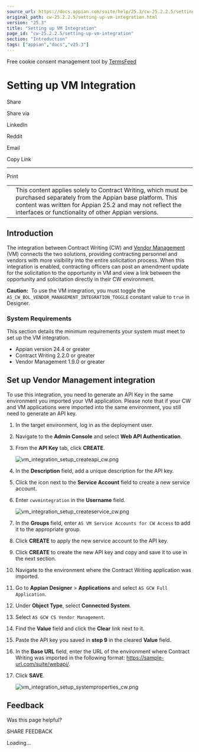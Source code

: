 ```yaml
---
source_url: https://docs.appian.com/suite/help/25.3/cw-25.2.2.5/setting-up-vm-integration.html
original_path: cw-25.2.2.5/setting-up-vm-integration.html
version: "25.3"
title: "Setting up VM Integration"
page_id: "cw-25.2.2.5/setting-up-vm-integration"
section: "Introduction"
tags: ["appian","docs","v25.3"]
---
```



Free cookie consent management tool by [TermsFeed](https://www.termsfeed.com/)

# Setting up VM Integration

Share

Share via

LinkedIn

Reddit

Email

Copy Link

* * *

Print

<table><tbody><tr><td><i class="fa fa-check-square-o" aria-hidden="true"></i></td><td>This content applies solely to Contract Writing, which must be purchased separately from the Appian base platform. This content was written for Appian 25.2 and may not reflect the interfaces or functionality of other Appian versions.</td></tr></tbody></table>

## Introduction

The integration between Contract Writing (CW) and [Vendor Management](../vm-25.2.2.3/appian-vendor-management.html) (VM) connects the two solutions, providing contracting personnel and vendors with more visibility into the entire solicitation process. When this integration is enabled, contracting officers can post an amendment update for the solicitation to the opportunity in VM and view a link between the opportunity and solicitation directly in their CW environment.

**Caution:**  To use the VM integration, you must toggle the `AS_CW_BOL_VENDOR_MANAGEMENT_INTEGRATION_TOGGLE` constant value to `true` in Designer.

### System Requirements

This section details the minimum requirements your system must meet to set up the VM integration.

-   Appian version 24.4 or greater
-   Contract Writing 2.2.0 or greater
-   Vendor Management 1.9.0 or greater

## Set up Vendor Management integration

To use this integration, you need to generate an API Key in the same environment you imported your VM application. Please note that if your CW and VM applications were imported into the same environment, you still need to generate an API key.

1.  In the target environment, log in as the deployment user.
2.  Navigate to the **Admin Console** and select **Web API Authentication**.
3.  From the **API Key** tab, click **CREATE**.

    ![vm_integration_setup_createapi_cw.png](images/vm_integration_setup_createapi_cw.png)

4.  In the **Description** field, add a unique description for the API key.
5.  Click the icon next to the **Service Account** field to create a new service account.
6.  Enter `cwvmintegration` in the **Username** field.

    ![vm_integration_setup_createservice_cw.png](images/vm_integration_setup_createservice_cw.png)

7.  In the **Groups** field, enter `AS VM Service Accounts for CW Access` to add it to the appropriate group.
8.  Click **CREATE** to apply the new service account to the API key.
9.  Click **CREATE** to create the new API key and copy and save it to use in the next section.
10.  Navigate to the environment where the Contract Writing application was imported.
11.  Go to **Appian Designer** > **Applications** and select `AS GCW Full Application`.
12.  Under **Object Type**, select **Connected System**.
13.  Select `AS GCW CS Vendor Management`.
14.  Find the **Value** field and click the **Clear** link next to it.
15.  Paste the API key you saved in **step 9** in the cleared **Value** field.
16.  In the **Base URL** field, enter the URL of the environment where Contract Writing was imported in the following format: https://sample-url.com/suite/webapi/.
17.  Click **SAVE**.

     ![vm_integration_setup_systemproperties_cw.png](images/vm_integration_setup_systemproperties_cw.png)

## Feedback

Was this page helpful?

SHARE FEEDBACK

Loading...